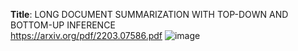 **Title**: LONG DOCUMENT SUMMARIZATION WITH TOP-DOWN AND BOTTOM-UP INFERENCE\
https://arxiv.org/pdf/2203.07586.pdf
![image](https://user-images.githubusercontent.com/50447179/159624342-7f61d149-bc0e-4f35-8e4f-ead3653f6ba9.png)

